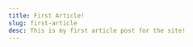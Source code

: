 ```yaml
---
title: First Article!
slug: first-article
desc: This is my first article post for the site!
---
```

